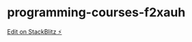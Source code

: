 # programming-courses-f2xauh

[Edit on StackBlitz ⚡️](https://stackblitz.com/edit/programming-courses-f2xauh)